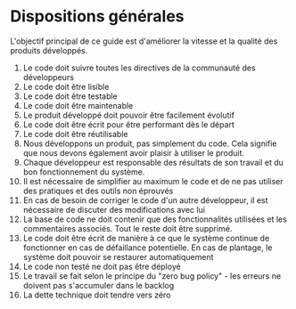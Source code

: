 # Dispositions générales

L'objectif principal de ce guide est d'améliorer la vitesse et la qualité des produits développés.

1. Le code doit suivre toutes les directives de la communauté des développeurs
2. Le code doit être lisible
3. Le code doit être testable
4. Le code doit être maintenable
5. Le produit développé doit pouvoir être facilement évolutif
6. Le code doit être écrit pour être performant dès le départ
7. Le code doit être réutilisable
8. Nous développons un produit, pas simplement du code. Cela signifie que nous devons également avoir plaisir à utiliser le produit.
9. Chaque développeur est responsable des résultats de son travail et du bon fonctionnement du système.
10. Il est nécessaire de simplifier au maximum le code et de ne pas utiliser des pratiques et des outils non éprouvés
11. En cas de besoin de corriger le code d'un autre développeur, il est nécessaire de discuter des modifications avec lui
12. La base de code ne doit contenir que des fonctionnalités utilisées et les commentaires associés. Tout le reste doit être supprimé.
13. Le code doit être écrit de manière à ce que le système continue de fonctionner en cas de défaillance potentielle. En cas de plantage, le système doit pouvoir se restaurer automatiquement
14. Le code non testé ne doit pas être déployé
15. Le travail se fait selon le principe du "zero bug policy" - les erreurs ne doivent pas s'accumuler dans le backlog
16. La dette technique doit tendre vers zéro
